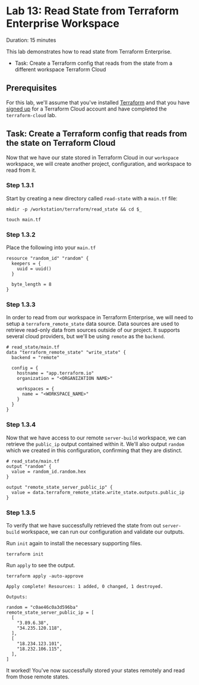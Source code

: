 # Lab 13: Read State from Terraform Enterprise Workspace

Duration: 15 minutes

This lab demonstrates how to read state from Terraform Enterprise.

- Task: Create a Terraform config that reads from the state from a different workspace Terraform Cloud

## Prerequisites

For this lab, we'll assume that you've installed [Terraform](https://www.terraform.io/downloads.html) and that you have [signed up](https://app.terraform.io/signup/account) for a Terraform Cloud account and have completed the `terraform-cloud` lab.

## Task: Create a Terraform config that reads from the state on Terraform Cloud

Now that we have our state stored in Terraform Cloud in our `workspace` workspace, we will create another project, configuration, and workspace to read from it.

### Step 1.3.1

Start by creating a new directory called `read-state` with a `main.tf` file:

```shell
mkdir -p /workstation/terraform/read_state && cd $_
```

```shell
touch main.tf
```

### Step 1.3.2

Place the following into your `main.tf`

```hcl
resource "random_id" "random" {
  keepers = {
    uuid = uuid()
  }

  byte_length = 8
}
```

### Step 1.3.3

In order to read from our workspace in Terraform Enterprise, we will need to setup a `terraform_remote_state` data source. Data sources are used to retrieve read-only data from sources outside of our project. It supports several cloud providers, but we'll be using `remote` as the `backend`.

```hcl
# read_state/main.tf
data "terraform_remote_state" "write_state" {
  backend = "remote"

  config = {
    hostname = "app.terraform.io"
    organization = "<ORGANIZATION NAME>"

    workspaces = {
      name = "<WORKSPACE_NAME>"
    }
  }
}
```

### Step 1.3.4

Now that we have access to our remote `server-build` workspace, we can retrieve the `public_ip` output contained within it. We'll also output `random` which we created in this configuration, confirming that they are distinct.

```hcl
# read_state/main.tf
output "random" {
  value = random_id.random.hex
}

output "remote_state_server_public_ip" {
  value = data.terraform_remote_state.write_state.outputs.public_ip
}
```

### Step 1.3.5

To verify that we have successfully retrieved the state from out `server-build` workspace, we can run our configuration and validate our outputs.

Run `init` again to install the necessary supporting files.

```shell
terraform init
```

Run `apply` to see the output.

```shell
terraform apply -auto-approve
```

```
Apply complete! Resources: 1 added, 0 changed, 1 destroyed.

Outputs:

random = "c0ae46c0a3d596ba"
remote_state_server_public_ip = [
  [
    "3.89.6.38",
    "34.235.120.118",
  ],
  [
    "18.234.123.101",
    "18.232.106.115",
  ],
]
```

It worked! You've now successfully stored your states remotely and read from those remote states.